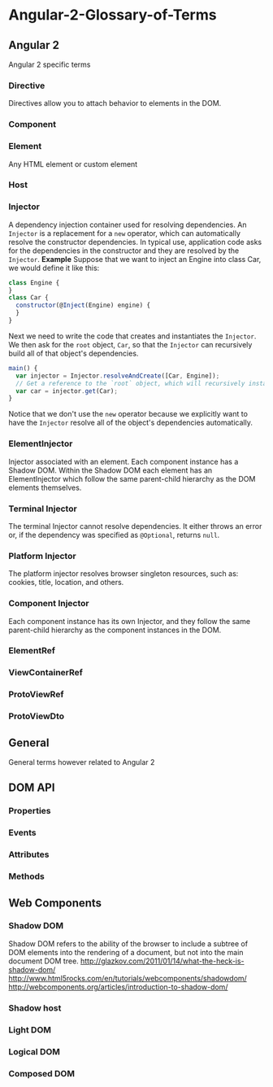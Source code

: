 # Angular-2-Glossary-of-Terms

## Angular 2
Angular 2 specific terms
### Directive
Directives allow you to attach behavior to elements in the DOM.
### Component

### Element
Any HTML element or custom element

### Host

### Injector
A dependency injection container used for resolving dependencies.
An `Injector` is a replacement for a `new` operator, which can automatically resolve the constructor dependencies. In typical use, application code asks for the dependencies in the constructor and they are resolved by the `Injector`.
**Example**
Suppose that we want to inject an Engine into class Car, we would define it like this:
```javascript
class Engine {
}
class Car {
  constructor(@Inject(Engine) engine) {
  }
}
```
Next we need to write the code that creates and instantiates the `Injector`. We then ask for the `root` object, `Car`, so that the `Injector` can recursively build all of that object's dependencies.
```javascript
main() {
  var injector = Injector.resolveAndCreate([Car, Engine]);
  // Get a reference to the `root` object, which will recursively instantiate the tree.
  var car = injector.get(Car);
}
```
Notice that we don't use the `new` operator because we explicitly want to have the `Injector` resolve all of the object's dependencies automatically.

### ElementInjector
Injector associated with an element. Each component instance has a Shadow DOM. Within the Shadow DOM each element has an ElementInjector which follow the same parent-child hierarchy as the DOM elements themselves.

### Terminal Injector
The terminal Injector cannot resolve dependencies. It either throws an error or, if the dependency was specified as `@Optional`, returns `null`.

### Platform Injector
The platform injector resolves browser singleton resources, such as: cookies, title, location, and others.

### Component Injector
Each component instance has its own Injector, and they follow the same parent-child hierarchy as the component instances in the DOM.

### ElementRef

### ViewContainerRef

### ProtoViewRef

### ProtoViewDto

## General
General terms however related to Angular 2
## DOM API
### Properties

### Events

### Attributes

### Methods

## Web Components

### Shadow DOM
Shadow DOM refers to the ability of the browser to include a subtree of DOM elements into the rendering of a document, but not into the main document DOM tree.
http://glazkov.com/2011/01/14/what-the-heck-is-shadow-dom/
http://www.html5rocks.com/en/tutorials/webcomponents/shadowdom/
http://webcomponents.org/articles/introduction-to-shadow-dom/
### Shadow host

### Light DOM

### Logical DOM

### Composed DOM



